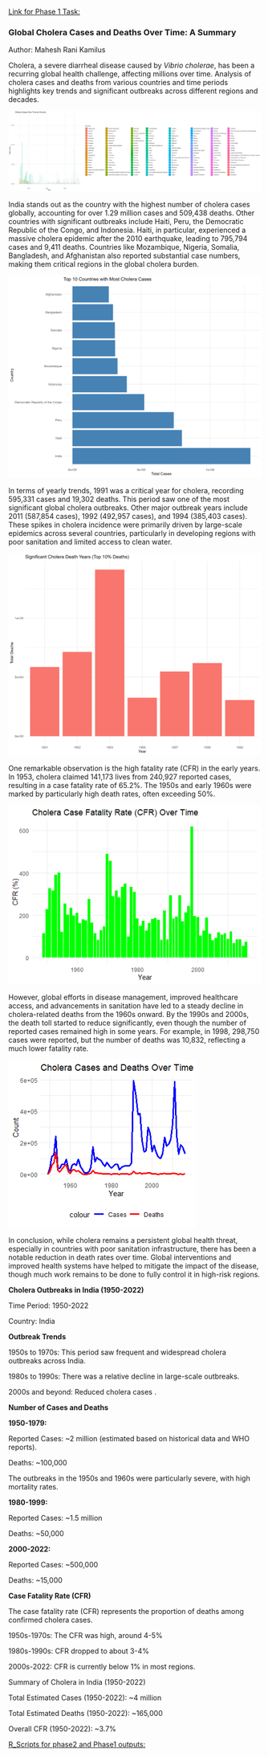 [Link for Phase 1 Task:](https://docs.google.com/document/d/1JU6qm7xsHk7SqXTsBVyRLTRVsQeSmfU-xO7DpOwHzyk/edit?usp=sharing)

### **Global Cholera Cases and Deaths Over Time: A Summary**
Author: Mahesh Rani Kamilus

Cholera, a severe diarrheal disease caused by *Vibrio cholerae*, has
been a recurring global health challenge, affecting millions over time.
Analysis of cholera cases and deaths from various countries and time
periods highlights key trends and significant outbreaks across different
regions and decades.

![](./Visualization/Bar_plot_cholera_cases_over_time_country.png)

India stands out as the country with the highest number of cholera cases
globally, accounting for over 1.29 million cases and 509,438 deaths.
Other countries with significant outbreaks include Haiti, Peru, the
Democratic Republic of the Congo, and Indonesia. Haiti, in particular,
experienced a massive cholera epidemic after the 2010 earthquake,
leading to 795,794 cases and 9,411 deaths. Countries like Mozambique,
Nigeria, Somalia, Bangladesh, and Afghanistan also reported substantial
case numbers, making them critical regions in the global cholera burden.

![](./Visualization/Top_10_Countries_with_Most_Cholera_Cases.png)

In terms of yearly trends, 1991 was a critical year for cholera,
recording 595,331 cases and 19,302 deaths. This period saw one of the
most significant global cholera outbreaks. Other major outbreak years
include 2011 (587,854 cases), 1992 (492,957 cases), and 1994 (385,403
cases). These spikes in cholera incidence were primarily driven by
large-scale epidemics across several countries, particularly in
developing regions with poor sanitation and limited access to clean
water.

![](./Visualization/Significant_Cholera_Death_Years_Top_10percent_Deaths.png)

One remarkable observation is the high fatality rate (CFR) in the early
years. In 1953, cholera claimed 141,173 lives from 240,927 reported
cases, resulting in a case fatality rate of 65.2%. The 1950s and early
1960s were marked by particularly high death rates, often exceeding 50%.

![](./Visualization/Cholera_Case_Fatality_Rate_CFR_Over_Time.png)

However, global efforts in disease management, improved healthcare
access, and advancements in sanitation have led to a steady decline in
cholera-related deaths from the 1960s onward. By the 1990s and 2000s,
the death toll started to reduce significantly, even though the number
of reported cases remained high in some years. For example, in 1998,
298,750 cases were reported, but the number of deaths was 10,832,
reflecting a much lower fatality rate.

![](./Visualization/Lineplot_Cholera_Cases_and_Deaths_Over_Time.png)

In conclusion, while cholera remains a persistent global health threat,
especially in countries with poor sanitation infrastructure, there has
been a notable reduction in death rates over time. Global interventions
and improved health systems have helped to mitigate the impact of the
disease, though much work remains to be done to fully control it in
high-risk regions.

**Cholera Outbreaks in India (1950-2022)**

Time Period: 1950-2022

Country: India

**Outbreak Trends**

1950s to 1970s: This period saw frequent and widespread cholera
outbreaks across India.

1980s to 1990s: There was a relative decline in large-scale outbreaks.

2000s and beyond: Reduced cholera cases .

**Number of Cases and Deaths**

**1950-1979:**

Reported Cases: \~2 million (estimated based on historical data and WHO
reports).

Deaths: \~100,000

The outbreaks in the 1950s and 1960s were particularly severe, with high
mortality rates.

**1980-1999:**

Reported Cases: \~1.5 million

Deaths: \~50,000

**2000-2022:**

Reported Cases: \~500,000

Deaths: \~15,000

**Case Fatality Rate (CFR)**

The case fatality rate (CFR) represents the proportion of deaths among
confirmed cholera cases.

1950s-1970s: The CFR was high, around 4-5%

1980s-1990s: CFR dropped to about 3-4%

2000s-2022: CFR is currently below 1% in most regions.

Summary of Cholera in India (1950-2022)

Total Estimated Cases (1950-2022): \~4 million

Total Estimated Deaths (1950-2022): \~165,000

Overall CFR (1950-2022): \~3.7%

[R_Scripts for phase2  and Phase1 outputs:](https://github.com/maheshranik/HackBio_Internship/tree/main/Stage3/)
